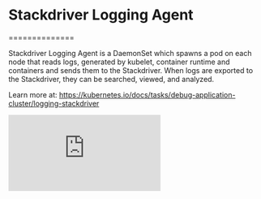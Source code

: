 # Stackdriver Logging Agent
==============

Stackdriver Logging Agent is a DaemonSet which spawns a pod on each node
that reads logs, generated by kubelet, container runtime and containers
and sends them to the Stackdriver. When logs are exported to the Stackdriver,
they can be searched, viewed, and analyzed.

Learn more at: https://kubernetes.io/docs/tasks/debug-application-cluster/logging-stackdriver

[![Analytics](https://kubernetes-site.appspot.com/UA-36037335-10/GitHub/cluster/addons/fluentd-gcp/README.md?pixel)]()
